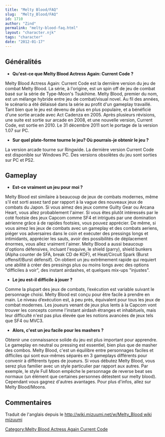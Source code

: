 ```yaml
---
title: "Melty Blood/FAQ"
slug:  "Melty_Blood/FAQ"
id: 1710
author: "Zind"
permalink: "melty-blood-faq.html"
layout: "character.njk"
tags: "character"
date: "2012-01-17"
---
```


## Généralités

- **Qu'est-ce que Melty Blood Actress Again: Current Code ?**

Melty Blood Actress Again: Current Code est la dernière version du jeu
de combat Melty Blood. La série, à l'origine, est un spin off de jeu de
combat basé sur la série de Type-Moon's Tsukihime. Melty Blood, premier
du nom, est un mélange hybride entre jeu de combat/visual novel. Au fil
des années, le scénario a été délaissé dans la série au profit d'un
gameplay travaillé. Tant bien que le jeu est devenu de plus en plus
populaire, et a bénéficié d'une sortie arcade avec Act Cadenza en 2005.
Après plusieurs révisions, une suite est sortie sur arcade en 2008, et
une nouvelle version, Current Code, est sortie en 2010. Le 31 décembre
2011 sort le portage de la version 1.07 sur PC.

- **Sur quel plate-forme tourne le jeu? Où pourrais-je obtenir le jeu
  ?**

La version arcade tourne sur Ringwide. La dernière version Current Code
est disponible sur Windows PC. Des versions obsolètes du jeu sont
sorties sur PC et PS2.

## Gameplay

- **Est-ce vraiment un jeu pour moi ?**

Melty Blood est similaire à beaucoup de jeux de combats modernes, même
s'il est sorti assez tard par rapport à la vague des nouveaux jeux de
combats du Japon. Si vous aimez des jeux comme Guilty Gear ou Arcana
Heart, vous allez probablement l'aimer. Si vous êtes plutôt intéressés
par le coté footsie des jeux Capcom comme SF4 et intrigués par une
domination aérienne grâce à de rapides footsies, vous pouvez apprécier.
De même, si vous aimez les jeux de combats avec un gameplay et des
combats aeriens, piéger vos adversaires dans le coin et exécuter des
pressings longs et intimidants, apprécier les sauts, avoir des
possibilités de déplacement énormes, vous allez vraiment l'aimer. Melty
Blood a aussi beaucoup d'options défensives, incluant l'esquive, le
shield (parry), shield bunkers (Alpha counter de SFA, break CD de KOF),
et Heat/Circuit Spark (Burst offensif/Burst défensif). On obtient un jeu
extrêmement rapide qui requiert une abilité à créer des pressings plus
ou moins longs avec des options "difficiles à voir", des instant
airdashes, et quelques mix-ups "injustes".

- **Le jeu est-il difficile à jouer ?**

Comme la plupart des jeux de combats, l’exécution est variable suivant
le personnage choisi. Melty Blood est conçu pour être facile à prendre
en main. Le niveau d’exécution est, à peu près, équivalent pour tous les
jeux de combat modernes. Les joueurs venant de jeux plus lents à la
Capcom vont trouver les concepts comme l'instant airdash étranges et
inhabituels, mais leur difficulté n'est pas plus élevée que les notions
avancées de jeux tels que SF4 ou MVC3.

- **Alors, c'est un jeu facile pour les mashers ?**

Obtenir une connaissance solide du jeu est plus important pour
apprendre. Le gameplay en neutral ou pressing est essentiel, bien plus
que de masher des combos. Melty Blood, c'est un équilibre entre
personnages faciles et difficiles qui sont eux-mêmes séparés en 3
gameplays différents pour convenir à différents types de joueurs. Si
vous débutez Melty Blood, vous serez plus familier avec un style
particulier par rapport aux autres. Par exemple, le style Full Moon
empêche le personnage de reverse beat ses normaux (un élément que
certaines personnes détestent sur melty blood). Cependant vous gagnez
d'autres avantages. Pour plus d'infos, allez sur Melty Blood/Moons.

## Commentaires

Traduit de l'anglais depuis le [http://wiki.mizuumi.net/w/Melty_Blood
wiki
mizuumi](http://wiki.mizuumi.net/w/Melty_Blood_wiki_mizuumi "wikilink")

[Category:Melty Blood Actress Again Current
Code](Category:Melty_Blood_Actress_Again_Current_Code "wikilink")

